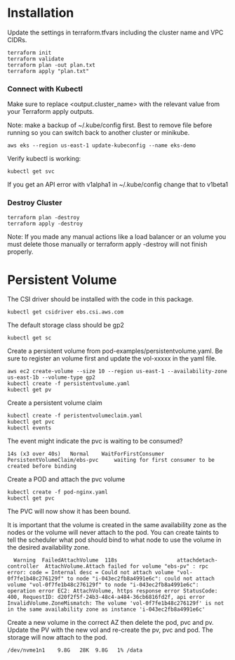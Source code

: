 # Installation

Update the settings in terraform.tfvars including the cluster name and VPC CIDRs.

```
terraform init
terraform validate
terraform plan -out plan.txt
terraform apply "plan.txt"
```

### Connect with Kubectl

Make sure to replace <output.cluster_name> with the relevant value from your Terraform apply outputs.

Note: make a backup of ~/.kube/config first. Best to remove file before running so you can switch back to
another cluster or minikube.

```
aws eks --region us-east-1 update-kubeconfig --name eks-demo
```

Verify kubectl is working:

```
kubectl get svc
```

If you get an API error with v1alpha1 in ~/.kube/config change that to v1beta1

### Destroy Cluster

```
terraform plan -destroy
terraform apply -destroy
```

Note: If you made any manual actions like a load balancer or an volume you must delete those manually or
terraform apply -destroy will not finish properly.

# Persistent Volume

The CSI driver should be installed with the code in this package.

```
kubectl get csidriver ebs.csi.aws.com
```

The default storage class should be gp2

```
kubectl get sc
```

Create a persistent volume from pod-examples/persistentvolume.yaml. Be sure to register an volume first
and update the vol-xxxxx in the yaml file.

```
aws ec2 create-volume --size 10 --region us-east-1 --availability-zone us-east-1b --volume-type gp2
kubectl create -f persistentvolume.yaml
kubectl get pv
```

Create a persistent volume claim

```
kubectl create -f peristentvolumeclaim.yaml
kubectl get pvc
kubectl events
```

The event might indicate the pvc is waiting to be consumed?

```
14s (x3 over 40s)   Normal    WaitForFirstConsumer      PersistentVolumeClaim/ebs-pvc     waiting for first consumer to be created before binding
```

Create a POD and attach the pvc volume

```
kubectl create -f pod-nginx.yaml
kubectl get pvc
```

The PVC will now show it has been bound.

It is important that the volume is created in the same availability zone as the nodes or the volume will never
attach to the pod. You can create taints to tell the scheduler what pod should bind to what node to use
the volume in the desired availability zone.

```
  Warning  FailedAttachVolume  118s                   attachdetach-controller  AttachVolume.Attach failed for volume "ebs-pv" : rpc error: code = Internal desc = Could not attach volume "vol-0f7fe1b48c276129f" to node "i-043ec2fb8a4991e6c": could not attach volume "vol-0f7fe1b48c276129f" to node "i-043ec2fb8a4991e6c": operation error EC2: AttachVolume, https response error StatusCode: 400, RequestID: d20f2f5f-24b3-48c4-a484-36cb6816fd2f, api error InvalidVolume.ZoneMismatch: The volume 'vol-0f7fe1b48c276129f' is not in the same availability zone as instance 'i-043ec2fb8a4991e6c'
```

Create a new volume in the correct AZ then delete the pod, pvc and pv. Update the PV with the new vol
and re-create the pv, pvc and pod. The storage will now attach to the pod.

```
/dev/nvme1n1    9.8G   28K  9.8G   1% /data
```




